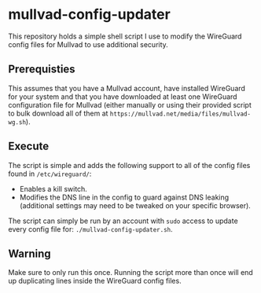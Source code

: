 # mullvad-config-updater
This repository holds a simple shell script I use to modify the WireGuard config files for Mullvad to use additional security.

## Prerequisties
This assumes that you have a Mullvad account, have installed WireGuard for your system and that you have downloaded at least one WireGuard configuration file for Mullvad (either manually or using their provided script to bulk download all of them at `https://mullvad.net/media/files/mullvad-wg.sh`).

## Execute
The script is simple and adds the following support to all of the config files found in `/etc/wireguard/`:
- Enables a kill switch.
- Modifies the DNS line in the config to guard against DNS leaking (additional settings may need to be tweaked on your specific browser).

The script can simply be run by an account with `sudo` access to update every config file for: `./mullvad-config-updater.sh`.

## Warning
Make sure to only run this once.  Running the script more than once will end up duplicating lines inside the WireGuard config files.
